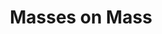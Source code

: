 ---
layout: item
raw_url: https://prdwebappstorage.blob.core.windows.net/kansaspattons/images/gallery-2009-10-31/img59323.jpg
thumb_url: https://prdwebappstorage.blob.core.windows.net/kansaspattons/images/gallery-2009-10-28/thumb_img59323.jpg
index: 11
title: Masses on Mass
---